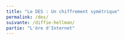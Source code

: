 ```yaml
---
title: "Le DES : Un chiffrement symétrique"
permalink: /des/
suivante: /diffie-hellman/
partie: "L'ère d'Internet"
---
```

